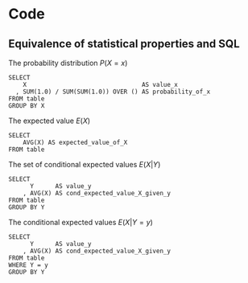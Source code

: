 # Code

## Equivalence of statistical properties and SQL

The probability distribution $P(X = x)$

```
SELECT
    X                                AS value_x
  , SUM(1.0) / SUM(SUM(1.0)) OVER () AS probability_of_x
FROM table
GROUP BY X
```



The expected value $E(X)$

```
SELECT
    AVG(X) AS expected_value_of_X
FROM table
```

The set of conditional expected values $E(X|Y)$

```
SELECT
      Y      AS value_y
    , AVG(X) AS cond_expected_value_X_given_y
FROM table
GROUP BY Y
```


The conditional expected values $E(X|Y = y)$

```
SELECT
      Y      AS value_y
    , AVG(X) AS cond_expected_value_X_given_y
FROM table
WHERE Y = y
GROUP BY Y
```
